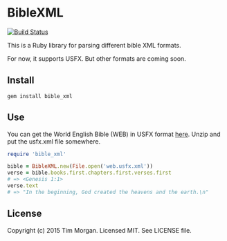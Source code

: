 # BibleXML

[![Build Status](https://travis-ci.org/seven1m/bible_xml.svg?branch=master)](https://travis-ci.org/seven1m/bible_xml)

This is a Ruby library for parsing different bible XML formats.

For now, it supports USFX. But other formats are coming soon.

## Install

```
gem install bible_xml
```

## Use

You can get the World English Bible (WEB) in USFX format [here](http://ebible.org/web/). Unzip and put the usfx.xml file somewhere.

```ruby
require 'bible_xml'

bible = BibleXML.new(File.open('web.usfx.xml'))
verse = bible.books.first.chapters.first.verses.first
# => <Genesis 1:1>
verse.text
# => "In the beginning, God created the heavens and the earth.\n"
```

## License

Copyright (c) 2015 Tim Morgan. Licensed MIT. See LICENSE file.
